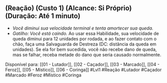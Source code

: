## (Reação) (Custo 1) (Alcance: Si Próprio) (Duração: Até 1 minuto)

- *Você diminui sua velocidade terminal e tenta amortecer sua queda.*
- *Gatilho: Você está caindo.* Ao usar essa Habilidade, sua velocidade de queda diminui para 12 unidades por rodada, e ao fazer contato com o chão, faça uma Salvaguarda de Destreza (DC: distância da queda em unidades). Se ela for bem sucedida, você não recebe dano de queda, mas se falhar, receba metade do dano que seria causado normalmente.


Disponível para: [[01 - Lutador]], [[02 - Caçador]], [[03 - Marcado]], [[04 - Feroz]], [[05 - Místico]], [[06 - Coringa]]
#Lvl1  #Reação  #Lutador #Caçador #Marcado #Feroz #Místico #Coringa 